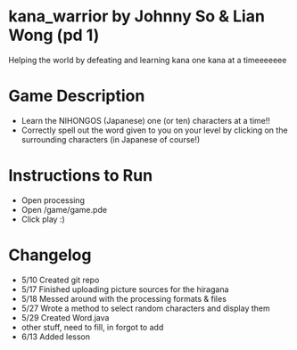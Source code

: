 # kana_warrior by Johnny So & Lian Wong (pd 1)
Helping the world by defeating and learning kana one kana at a timeeeeeee

# Game Description
- Learn the NIHONGOS (Japanese) one (or ten) characters at a time!!
- Correctly spell out the word given to you on your level by clicking on the surrounding characters (in Japanese of course!)

# Instructions to Run
- Open processing
- Open /game/game.pde
- Click play :)

# Changelog
- 5/10 Created git repo
- 5/17 Finished uploading picture sources for the hiragana
- 5/18 Messed around with the processing formats & files
- 5/27 Wrote a method to select random characters and display them
- 5/29 Created Word.java
- other stuff, need to fill, in forgot to add
- 6/13 Added lesson
